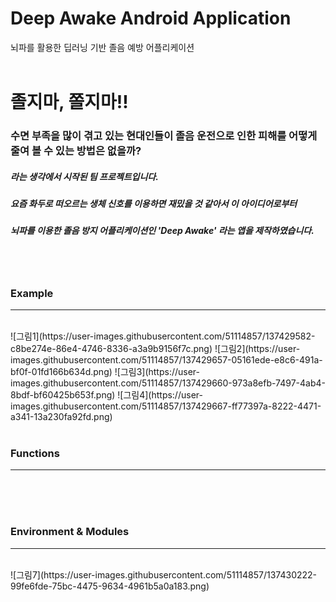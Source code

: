 # Deep Awake Android Application
뇌파를 활용한 딥러닝 기반 졸음 예방 어플리케이션
<br><br>

# 졸지마, 쫄지마!! 
### 수면 부족을 많이 겪고 있는 현대인들이 졸음 운전으로 인한 피해를 어떻게 줄여 볼 수 있는 방법은 없을까?
##### 라는 생각에서 시작된 팀 프로젝트입니다. 
##### 요즘 화두로 떠오르는 생체 신호를 이용하면 재밌을 것 같아서 이 아이디어로부터 
##### 뇌파를 이용한 졸음 방지 어플리케이션인 'Deep Awake' 라는 앱을 제작하였습니다.
<br><br>

### **Example**
----------------
<br>
![그림1](https://user-images.githubusercontent.com/51114857/137429582-c8be274e-86e4-4746-8336-a3a9b9156f7c.png)
![그림2](https://user-images.githubusercontent.com/51114857/137429657-05161ede-e8c6-491a-bf0f-01fd166b634d.png)
![그림3](https://user-images.githubusercontent.com/51114857/137429660-973a8efb-7497-4ab4-8bdf-bf60425b653f.png)
![그림4](https://user-images.githubusercontent.com/51114857/137429667-ff77397a-8222-4471-a341-13a230fa92fd.png)
<br><br>

### **Functions**
------------------
<br><br><br>

### **Environment & Modules**
---------------------
<br>
![그림7](https://user-images.githubusercontent.com/51114857/137430222-99fe6fde-75bc-4475-9634-4961b5a0a183.png)
<br>




